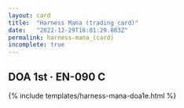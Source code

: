 ```yaml
---
layout: card
title:  "Harness Mana (trading card)"
date:   "2022-12-29T16:01:29.083Z"
permalink: harness-mana_(card)
incomplete: true
---
```


## DOA 1st &middot; EN-090 C

{% include templates/harness-mana-doa1e.html %}
